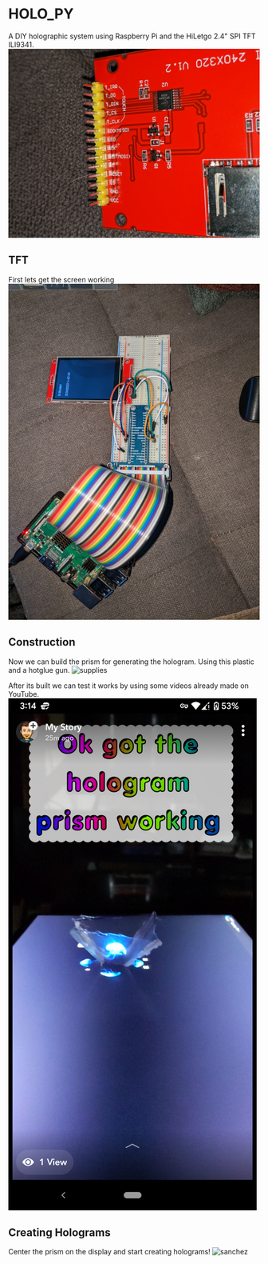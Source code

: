 # HOLO_PY
A DIY holographic system using Raspberry Pi and the HiLetgo 2.4" SPI TFT ILI9341. 
![tft](https://raw.githubusercontent.com/cas1m1r/HoloPy/main/imgs/tft24.jpg)

## TFT
First lets get the screen working
![tft](https://raw.githubusercontent.com/cas1m1r/HoloPy/main/imgs/itworkTFT.jpg)

## Construction 
Now we can build the prism for generating the hologram. Using this plastic and a hotglue gun. 
![supplies](https://raw.githubusercontent.com/cas1m1r/HoloPy/main/imgs/prismSupplies.jpg)

After its built we can test it works by using some videos already made on YouTube. 
![test](https://raw.githubusercontent.com/cas1m1r/HoloPy/main/imgs/prismTest.png)

## Creating Holograms 
Center the prism on the display and start creating holograms!
![sanchez](https://raw.githubusercontent.com/cas1m1r/HoloPy/main/imgs/holographic_sanchez.gif)